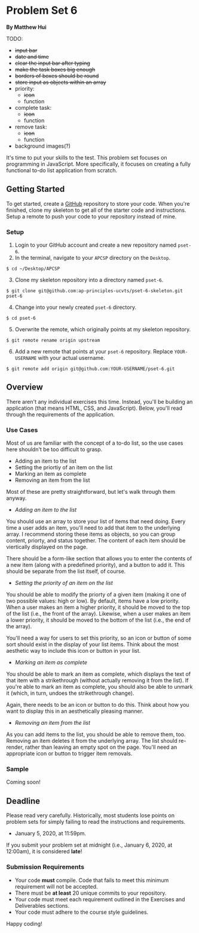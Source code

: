 # Problem Set 6

**By Matthew Hui**

TODO:
- <del>input bar<del>
- <del>date and time<del>
- <del>clear the input bar after typing<del>
- <del>make the task boxes big enough<del>
- <del>borders of boxes should be round<del>
- <del>store input as objects within an array<del>
- priority:
    - <del>icon<del>
    - function
- complete task:
    - <del>icon<del>
    - function
- remove task:
    - <del>icon<del>
    - function
- background images(?)



It's time to put your skills to the test. This problem set focuses on programming in JavaScript. More specifically, it focuses on creating a fully functional to-do list application from scratch.

## Getting Started

To get started, create a [GitHub](https://github.com/) repository to store your code. When you're finished, clone my skeleton to get all of the starter code and instructions. Setup a remote to push your code to your repository instead of mine.

### Setup

1. Login to your GitHub account and create a new repository named `pset-6`.
2. In the terminal, navigate to your `APCSP` directory on the `Desktop`.
```
$ cd ~/Desktop/APCSP
```
3. Clone my skeleton repository into a directory named `pset-6`.
```
$ git clone git@github.com:ap-principles-ucvts/pset-6-skeleton.git pset-6
````
4. Change into your newly created `pset-6` directory.
```
$ cd pset-6
```
5. Overwrite the remote, which originally points at my skeleton repository.
```
$ git remote rename origin upstream
```
6. Add a new remote that points at your `pset-6` repository. Replace `YOUR-USERNAME` with your actual username.
```
$ git remote add origin git@github.com:YOUR-USERNAME/pset-6.git
```

## Overview

There aren't any individual exercises this time. Instead, you'll be building an application (that means HTML, CSS, and JavaScript). Below, you'll read through the requirements of the application.

### Use Cases

Most of us are familiar with the concept of a to-do list, so the use cases here shouldn't be too difficult to grasp.

* Adding an item to the list
* Setting the priortiy of an item on the list
* Marking an item as complete
* Removing an item from the list

Most of these are pretty straightforward, but let's walk through them anyway.

* *Adding an item to the list*

You should use an array to store your list of items that need doing. Every time a user adds an item, you'll need to add that item to the underlying array. I recommend storing these items as objects, so you can group content, priorty, and status together. The content of each item should be viertically displayed on the page.

There should be a form-like section that allows you to enter the contents of a new item (along with a predefined priority), and a button to add it. This should be separate from the list itself, of course.

* *Setting the priority of an item on the list*

You should be able to modify the priorty of a given item (making it one of two possible values: high or low). By default, items have a low priority. When a user makes an item a higher priority, it should be moved to the top of the list (i.e., the front of the array). Likewise, when a user makes an item a lower priority, it should be moved to the bottom of the list (i.e., the end of the array).

You'll need a way for users to set this priority, so an icon or button of some sort should exist in the display of your list items. Think about the most aesthetic way to include this icon or button in your list.

* *Marking an item as complete*

You should be able to mark an item as complete, which displays the text of that item with a strikethrough (without actually removing it from the list). If you're able to mark an item as complete, you should also be able to unmark it (which, in turn, undoes the strikethrough change).

Again, there needs to be an icon or button to do this. Think about how you want to display this in an aesthetically pleasing manner.

* *Removing an item from the list*

As you can add items to the list, you should be able to remove them, too. Removing an item deletes it from the underlying array. The list should re-render, rather than leaving an empty spot on the page. You'll need an appropriate icon or button to trigger item removals.

### Sample

Coming soon!

## Deadline

Please read very carefully. Historically, most students lose points on problem sets for simply failing to read the instructions and requirements.

* January 5, 2020, at 11:59pm.

If you submit your problem set at midnight (i.e., January 6, 2020, at 12:00am), it is considered **late**!

### Submission Requirements

* Your code **must** compile. Code that fails to meet this minimum requirement will not be accepted.
* There must be **at least** 20 unique commits to your repository.
* Your code must meet each requirement outlined in the Exercises and Deliverables sections.
* Your code must adhere to the course style guidelines.

Happy coding!

